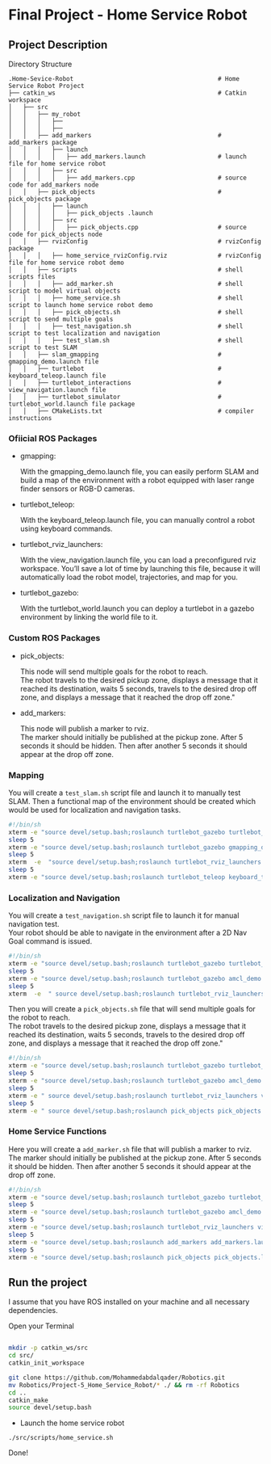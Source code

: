 # Final Project - Home Service Robot


## Project Description  
Directory Structure  
```
.Home-Sevice-Robot                                        # Home Service Robot Project
├── catkin_ws                                             # Catkin workspace
│   ├── src
│   │   ├── my_robot                                      
│   │   │   ├──
│   │   │   ├──
│   │   ├── add_markers                                   # add_markers package        
│   │   │   ├── launch
│   │   │   │   ├── add_markers.launch                    # launch file for home service robot
│   │   │   ├── src
│   │   │   │   ├── add_markers.cpp                       # source code for add_markers node
│   │   ├── pick_objects                                  # pick_objects package 
│   │   │   ├── launch
│   │   │   │   ├── pick_objects .launch                
│   │   │   ├── src
│   │   │   │   ├── pick_objects.cpp                      # source code for pick_objects node
│   │   ├── rvizConfig                                    # rvizConfig package        
│   │   │   ├── home_service_rvizConfig.rviz              # rvizConfig file for home service robot demo  
│   │   ├── scripts                                       # shell scripts files
│   │   │   ├── add_marker.sh                             # shell script to model virtual objects  
│   │   │   ├── home_service.sh                           # shell script to launch home service robot demo  
│   │   │   ├── pick_objects.sh                           # shell script to send multiple goals  
│   │   │   ├── test_navigation.sh                        # shell script to test localization and navigation
│   │   │   ├── test_slam.sh                              # shell script to test SLAM
│   │   ├── slam_gmapping                                 # gmapping_demo.launch file
│   │   ├── turtlebot                                     # keyboard_teleop.launch file
│   │   ├── turtlebot_interactions                        # view_navigation.launch file
│   │   ├── turtlebot_simulator                           # turtlebot_world.launch file package        
│   │   ├── CMakeLists.txt                                # compiler instructions

```

### Ofiicial ROS Packages

  * gmapping:
  
    With the gmapping_demo.launch file, you can easily perform SLAM and build a map of the environment with a robot equipped with laser range finder sensors or RGB-D cameras.
  * turtlebot_teleop:
  
    With the keyboard_teleop.launch file, you can manually control a robot using keyboard commands.
  * turtlebot_rviz_launchers:
  
    With the view_navigation.launch file, you can load a preconfigured rviz workspace. You’ll save a lot of time by launching this file, because it will automatically load the robot model, trajectories, and map for you.
  * turtlebot_gazebo:
  
    With the turtlebot_world.launch you can deploy a turtlebot in a gazebo environment by linking the world file to it.

### Custom ROS Packages
   * pick_objects:
   
     This node will send multiple goals for the robot to reach.  
     The robot travels to the desired pickup zone, displays a message that it reached its destination, waits 5 seconds, travels to the desired drop off zone, and displays a message that it reached the drop off zone."  
   
   * add_markers:
   
     This node will publish a marker to rviz.  
     The marker should initially be published at the pickup zone. After 5 seconds it should be hidden. Then after another 5 seconds it should appear at the drop off zone.

   
### Mapping  
You will create a `test_slam.sh` script file and launch it to manually test SLAM. Then a functional map of the environment should be created which would be used for localization and navigation tasks.

```bash
#!/bin/sh
xterm -e "source devel/setup.bash;roslaunch turtlebot_gazebo turtlebot_world.launch" &
sleep 5
xterm -e "source devel/setup.bash;roslaunch turtlebot_gazebo gmapping_demo.launch" &
sleep 5
xterm  -e  "source devel/setup.bash;roslaunch turtlebot_rviz_launchers view_navigation.launch" &
sleep 5
xterm -e "source devel/setup.bash;roslaunch turtlebot_teleop keyboard_teleop.launch"


```

### Localization and Navigation  
You will create a `test_navigation.sh` script file to launch it for manual navigation test.  
Your robot should be able to navigate in the environment after a 2D Nav Goal command is issued.  

```bash
#!/bin/sh
xterm -e "source devel/setup.bash;roslaunch turtlebot_gazebo turtlebot_world.launch" &
sleep 5
xterm -e "source devel/setup.bash;roslaunch turtlebot_gazebo amcl_demo.launch" & 
sleep 5
xterm  -e  " source devel/setup.bash;roslaunch turtlebot_rviz_launchers view_navigation.launch" &

```
Then you will create a `pick_objects.sh` file that will send multiple goals for the robot to reach.  
The robot travels to the desired pickup zone, displays a message that it reached its destination, waits 5 seconds, travels to the desired drop off zone, and displays a message that it reached the drop off zone."  

```bash
#!/bin/sh
xterm -e "source devel/setup.bash;roslaunch turtlebot_gazebo turtlebot_world.launch" &
sleep 5
xterm -e "source devel/setup.bash;roslaunch turtlebot_gazebo amcl_demo.launch"  &
sleep 5
xterm -e " source devel/setup.bash;roslaunch turtlebot_rviz_launchers view_navigation.launch " &
sleep 5
xterm -e " source devel/setup.bash;roslaunch pick_objects pick_objects.launch "
```

### Home Service Functions  
Here you will create a `add_marker.sh` file that will publish a marker to rviz.  
The marker should initially be published at the pickup zone. After 5 seconds it should be hidden. Then after another 5 seconds it should appear at the drop off zone.

```bash
#!/bin/sh
xterm -e "source devel/setup.bash;roslaunch turtlebot_gazebo turtlebot_world.launch" &
sleep 5
xterm -e "source devel/setup.bash;roslaunch turtlebot_gazebo amcl_demo.launch" &
sleep 5
xterm -e "source devel/setup.bash;roslaunch turtlebot_rviz_launchers view_navigation.launch" &
sleep 5
xterm -e "source devel/setup.bash;roslaunch add_markers add_markers.launch" &
sleep 5
xterm -e "source devel/setup.bash;roslaunch pick_objects pick_objects.launch"
```

## Run the project
I assume that you have ROS installed on your machine and all necessary dependencies.

Open your Terminal
```bash

mkdir -p catkin_ws/src
cd src/
catkin_init_workspace

git clone https://github.com/Mohammedabdalqader/Robotics.git
mv Robotics/Project-5_Home_Service_Robot/* ./ && rm -rf Robotics
cd ..
catkin_make
source devel/setup.bash
```

* Launch the home service robot
```
./src/scripts/home_service.sh
```
Done! 
